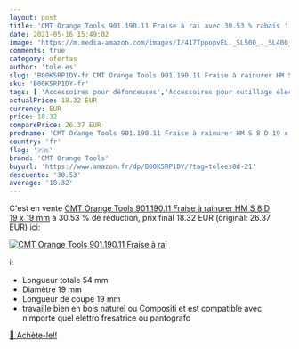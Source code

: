 ```yaml
---
layout: post
title: 'CMT Orange Tools 901.190.11 Fraise à rai avec 30.53 % rabais '
date: 2021-05-16 15:49:02
image: 'https://m.media-amazon.com/images/I/417TppopvEL._SL500_._SL400_.jpg'
comments: true
category: ofertas
author: 'tole.es'
slug: 'B00K5RP1DY-fr CMT Orange Tools 901.190.11 Fraise à rainurer HM S 8 D 19...'
sku: 'B00K5RP1DY-fr'
tags: [ 'Accessoires pour défonceuses','Accessoires pour outillage électroportatif','Bricolage','Fraises pour défonceuses','Fraises à rainurer pour défonceuse','Outillage à main et électroportatif','cmt orange tools', ]
actualPrice: 18.32 EUR
currency: EUR
price: 18.32
comparePrice: 26.37 EUR
prodname: 'CMT Orange Tools 901.190.11 Fraise à rainurer HM S 8 D 19 x 19 mm'
country: 'fr'
flag: '🇫🇷'
brand: 'CMT Orange Tools'
buyurl: 'https://www.amazon.fr/dp/B00K5RP1DY/?tag=tolees0d-21'
descuento: '30.53'
average: '18.32'
---
```


C'est en vente [CMT Orange Tools 901.190.11 Fraise à rainurer HM S 8 D 19 x 19 mm](https://www.amazon.fr/dp/B00K5RP1DY/?tag=tolees0d-21)  à  30.53 % de réduction, prix final  18.32 EUR (original: 26.37 EUR) ici:

[![CMT Orange Tools 901.190.11 Fraise à rai](https://m.media-amazon.com/images/I/417TppopvEL._SL500_._SL400_.jpg)](https://www.amazon.fr/dp/B00K5RP1DY/?tag=tolees0d-21)

ℹ️:

- Longueur totale 54 mm
- Diamètre 19 mm
- Longueur de coupe 19 mm
- travaille bien en bois naturel ou Compositi et est compatible avec nimporte quel elettro fresatrice ou pantografo

[🛒 Achète-le!!](https://www.amazon.fr/dp/B00K5RP1DY/?tag=tolees0d-21)
